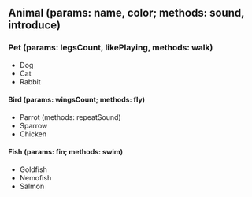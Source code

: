 
## Animal (params: name, color; methods: sound, introduce)
### Pet (params: legsCount, likePlaying, methods: walk)
* Dog
* Cat
* Rabbit
#### Bird (params: wingsCount; methods: fly)
* Parrot (methods: repeatSound)
* Sparrow
* Chicken
#### Fish (params: fin; methods: swim)
* Goldfish
* Nemofish
* Salmon

